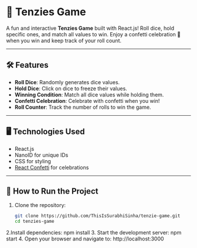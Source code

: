 
# 🎲 Tenzies Game  

A fun and interactive **Tenzies Game** built with React.js! Roll dice, hold specific ones, and match all values to win. Enjoy a confetti celebration 🎉 when you win and keep track of your roll count.  

---

## 🛠 Features  
- **Roll Dice**: Randomly generates dice values.  
- **Hold Dice**: Click on dice to freeze their values.  
- **Winning Condition**: Match all dice values while holding them.  
- **Confetti Celebration**: Celebrate with confetti when you win!  
- **Roll Counter**: Track the number of rolls to win the game.  

---

## 🖥 Technologies Used  
- React.js  
- NanoID for unique IDs  
- CSS for styling  
- [React Confetti](https://www.npmjs.com/package/react-confetti) for celebrations  

---

## 🚀 How to Run the Project  
1. Clone the repository:  
   ```bash
   git clone https://github.com/ThisIsSurabhiSinha/tenzie-game.git
   cd tenzies-game
2.Install dependencies:
   npm install
3. Start the development server:
   npm start
4. Open your browser and navigate to:
   http://localhost:3000  
